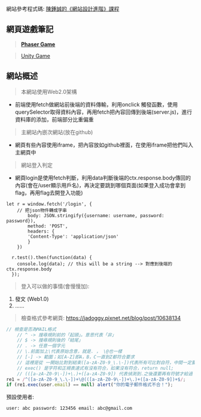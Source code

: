 網站參考程式碼: [陳鍾誠的《網站設計進階》課程](https://gitlab.com/ccc110/ws)

## 網頁遊戲筆記

>[**Phaser Game**](https://github.com/stereomp3/note/tree/main/web/Phaser)



>[Unity Game](https://github.com/stereomp3/note/tree/main/unity)



## 網站概述

> 本網站使用Web2.0架構

* 前端使用fetch做網站前後端的資料傳輸，利用onclick 觸發函數，使用querySelector取得資料內容，再用fetch把內容回傳到後端(server.js)，進行資料庫的添加，前端部分比重偏重



> 主網站內嵌次網站(放在github)

* 網頁有些內容使用iframe，把內容放如github裡面，在使用iframe把他們叫入主網頁中



> 網站登入判定

* 網頁login是使用fetch判斷，利用data判斷後端的ctx.response.body傳回的內容(會在/user顯示用戶名)，再決定要跳到哪個頁面(如果登入成功會拿到flag，再用flag去開登入功能)

```JS
let r = window.fetch('/login', {
    // 把json物件轉成字串
        body: JSON.stringify({username: username, password: password}),
        method: 'POST',
        headers: {
        'Content-Type': 'application/json'
        }
    })

  r.test().then(function(data) {
    console.log(data); // this will be a string --> 對應到後端的ctx.response.body 
  });
```



> 登入可以做的事情(會慢慢加):

   1.  發文 (Web1.0)
   2.  ......





> 檢查格式參考網頁: https://jadoggy.pixnet.net/blog/post/10638134

```js
// 檢查是否為MAIL格式
	// ^ -> 搜尋規則前的「起頭」。意思代表「非」
    // $ -> 搜尋規則後的「結尾」
	// . -> 任意一個字元 
	// \.前面加上\代表原始含意，就是. ， \@也一樣
	// [-] -> 範圍；如[A-Z]即A，B，C一直到Z都符合要求
    // 這裡是從 一開始比對到結束([a-zA-Z0-9_\.\-])代表所有可比對自符，中間一定要有@
    // exec() 是字符和正規表達式有沒有符合，如果沒有符合，return null;
	// (([a-zA-Z0-9\-])+\.)+([a-zA-Z0-9]) 代表偵測到.之後還要再有符號才給過
re1 = /^([a-zA-Z0-9_\.\-])+\@(([a-zA-Z0-9\-])+\.)+([a-zA-Z0-9])+$/;
if (re1.exec(user.email) == null) alert("你的電子郵件格式不合！");           

```



預設使用者:

```
user: abc password: 123456 email: abc@gmail.com
```







